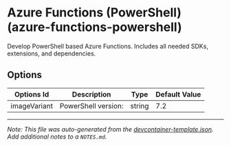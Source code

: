 
# Azure Functions (PowerShell) (azure-functions-powershell)

Develop PowerShell based Azure Functions. Includes all needed SDKs, extensions, and dependencies.

## Options

| Options Id | Description | Type | Default Value |
|-----|-----|-----|-----|
| imageVariant | PowerShell version: | string | 7.2 |



---

_Note: This file was auto-generated from the [devcontainer-template.json](https://github.com/shibayan/azure-functions-devcontainers/blob/main/src/azure-functions-powershell/devcontainer-template.json).  Add additional notes to a `NOTES.md`._
